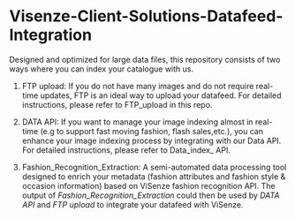 # Visenze-Client-Solutions-Datafeed-Integration

Designed and optimized for large data files, this repository consists of two ways where you can index your catalogue with us. 

1. FTP upload: If you do not have many images and do not require real-time updates, FTP is an ideal way to upload your datafeed.
For detailed instructions, please refer to FTP_upload in this repo.  

2. DATA API: If you want to manage your image indexing almost in real-time (e.g to support fast moving fashion, flash sales,etc.), 
you can enhance your image indexing process by integrating with our Data API. For detailed instructions, please refer to Data_index_ API.  
3. Fashion_Recognition_Extraction: A semi-automated data processing tool designed to enrich your metadata (fashion attributes and fashion style & occasion information) based on ViSenze fashion recognition API. The output of <i>Fashion_Recognition_Extraction</i> could then be used by <i>DATA API</i> and <i>FTP upload</i> to integrate your datafeed with ViSenze. 
